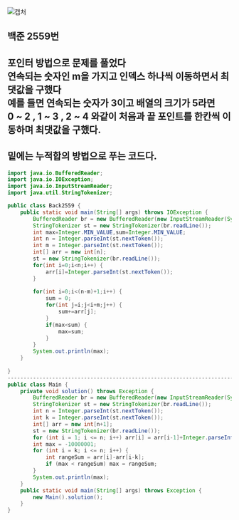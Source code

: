 ![캡처](https://user-images.githubusercontent.com/48542532/210927939-c5b6c3c3-9250-408d-a577-bc96ed4c850c.PNG)
## 백준 2559번
포인터 방법으로 문제를 풀었다 <br>
연속되는 숫자인 m을 가지고 인덱스 하나씩 이동하면서 최댓값을 구했다<br>
예를 들면 연속되는 숫자가 3이고 배열의 크기가 5라면 <br>
0 ~ 2 , 1 ~ 3 , 2 ~ 4 와같이 처음과 끝 포인트를 한칸씩 이동하며 최댓값을 구했다.<br>
---
밑에는 누적합의 방법으로 푸는 코드다.
---
```java
import java.io.BufferedReader;
import java.io.IOException;
import java.io.InputStreamReader;
import java.util.StringTokenizer;

public class Back2559 {
	public static void main(String[] args) throws IOException {
		BufferedReader br = new BufferedReader(new InputStreamReader(System.in));
		StringTokenizer st = new StringTokenizer(br.readLine());
		int max=Integer.MIN_VALUE,sum=Integer.MIN_VALUE;
		int n = Integer.parseInt(st.nextToken());
		int m = Integer.parseInt(st.nextToken());
		int[] arr = new int[n];
		st = new StringTokenizer(br.readLine());
		for(int i=0;i<n;i++) {
			arr[i]=Integer.parseInt(st.nextToken());
		}
		
		for(int i=0;i<(n-m)+1;i++) {
			sum = 0;
			for(int j=i;j<i+m;j++) {
				sum+=arr[j];
			}
			if(max<sum) {
				max=sum;
			}
		}
		System.out.println(max);
	}
	
}
----------------------------------------------------------------------------------
public class Main {
    private void solution() throws Exception {
        BufferedReader br = new BufferedReader(new InputStreamReader(System.in));
        StringTokenizer st = new StringTokenizer(br.readLine());
        int n = Integer.parseInt(st.nextToken());
        int k = Integer.parseInt(st.nextToken());
        int[] arr = new int[n+1];
        st = new StringTokenizer(br.readLine());
        for (int i = 1; i <= n; i++) arr[i] = arr[i-1]+Integer.parseInt(st.nextToken());
        int max = -10000001;
        for (int i = k; i <= n; i++) {
            int rangeSum = arr[i]-arr[i-k];
            if (max < rangeSum) max = rangeSum;
        }
        System.out.println(max);
    }
    public static void main(String[] args) throws Exception {
        new Main().solution();
    }
}
```
